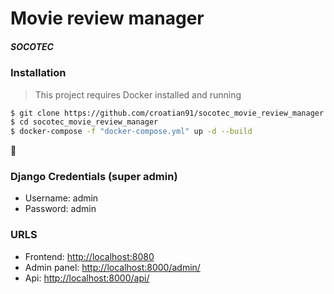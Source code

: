 # Movie review manager

##### SOCOTEC

### Installation

> This project requires Docker installed and running

```sh
$ git clone https://github.com/croatian91/socotec_movie_review_manager.git
$ cd socotec_movie_review_manager
$ docker-compose -f "docker-compose.yml" up -d --build
```

:rocket:

### Django Credentials (super admin)

- Username: admin
- Password: admin

### URLS

- Frontend: [http://localhost:8080](http://localhost:8080)
- Admin panel: [http://localhost:8000/admin/](http://localhost:8000/admin/)
- Api: [http://localhost:8000/api/](http://localhost:8000/api/)
